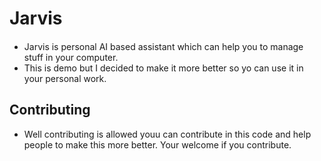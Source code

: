 # Jarvis

####

- Jarvis is personal AI based assistant which can help you to manage stuff in your computer.
- This is demo but I decided to make it more better so yo can use it in your personal work.

####

## Contributing

- Well contributing is allowed youu can contribute  in this code and help people  to make this more better. Your welcome if you contribute.
    